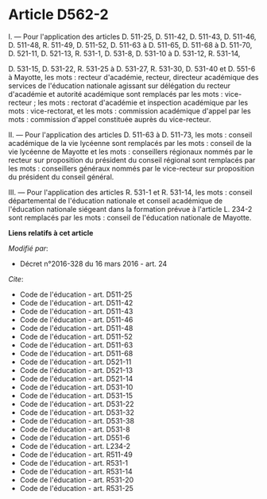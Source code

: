 # Article D562-2

I. ― Pour l'application des articles D. 511-25, D. 511-42, D. 511-43, D. 511-46, D. 511-48, R. 511-49, D. 511-52, D. 511-63 à
D. 511-65, D. 511-68 à D. 511-70, D. 521-11, D. 521-13, R. 531-1, D. 531-8, D. 531-10 à D. 531-12, R. 531-14,

D. 531-15, D. 531-22, R. 531-25 à D. 531-27, R. 531-30, D. 531-40 et D. 551-6 à Mayotte, les mots : recteur d'académie,
recteur, directeur académique des services de l'éducation nationale agissant sur délégation du recteur d'académie et autorité
académique sont remplacés par les mots : vice-recteur ; les mots : rectorat d'académie et inspection académique par les
mots : vice-rectorat, et les mots : commission académique d'appel par les mots : commission d'appel constituée auprès du
vice-recteur. 

II. ― Pour l'application des articles D. 511-63 à D. 511-73, les mots : conseil académique de la vie lycéenne sont remplacés
par les mots : conseil de la vie lycéenne de Mayotte et les mots : conseillers régionaux nommés par le recteur sur
proposition du président du conseil régional sont remplacés par les mots : conseillers généraux nommés par le vice-recteur
sur proposition du président du conseil général. 

III. ― Pour l'application des articles R. 531-1 et R. 531-14, les mots : conseil départemental de l'éducation nationale et
conseil académique de l'éducation nationale siégeant dans la formation prévue à l'article L. 234-2 sont remplacés par les
mots : conseil de l'éducation nationale de Mayotte.

**Liens relatifs à cet article**

_Modifié par_:

  - Décret n°2016-328 du 16 mars 2016 - art. 24

_Cite_:

  - Code de l'éducation - art. D511-25
  - Code de l'éducation - art. D511-42
  - Code de l'éducation - art. D511-43
  - Code de l'éducation - art. D511-46
  - Code de l'éducation - art. D511-48
  - Code de l'éducation - art. D511-52
  - Code de l'éducation - art. D511-63
  - Code de l'éducation - art. D511-68
  - Code de l'éducation - art. D521-11
  - Code de l'éducation - art. D521-13
  - Code de l'éducation - art. D521-14
  - Code de l'éducation - art. D531-10
  - Code de l'éducation - art. D531-15
  - Code de l'éducation - art. D531-22
  - Code de l'éducation - art. D531-32
  - Code de l'éducation - art. D531-38
  - Code de l'éducation - art. D531-8
  - Code de l'éducation - art. D551-6
  - Code de l'éducation - art. L234-2
  - Code de l'éducation - art. R511-49
  - Code de l'éducation - art. R531-1
  - Code de l'éducation - art. R531-14
  - Code de l'éducation - art. R531-20
  - Code de l'éducation - art. R531-25
